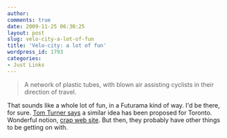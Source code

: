 ```yaml
---
author:
comments: true
date: 2009-11-25 06:30:25
layout: post
slug: velo-city-a-lot-of-fun
title: 'Velo-city: a lot of fun'
wordpress_id: 1793
categories:
- Just Links
---
```


> A network of plastic tubes, with blown air assisting cyclists in their direction of travel.

That sounds like a whole lot of fun, in a Futurama kind of way. I'd be there, for sure. [Tom Turner says](http://www.gardenvisit.com/blog/2009/11/23/commuter_cycling_tube_elevated/) a similar idea has been proposed for Toronto. Wonderful notion, [crap web site](http://www.velo-city.ca/MainFrameset.html). But then, they probably have other things to be getting on with.
